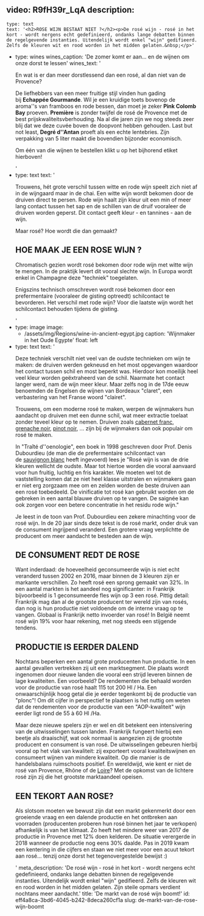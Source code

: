 video: R9fH39r_LqA
description:
  -
    type: text
    text: '<h2>ROSE WIJN BESTAAT NIET ?</h2><p>De rosé wijn - rosé in het kort - wordt nergens echt gedefinieerd, ondanks lange debatten binnen de regelgevende instanties. Uitendelijk wordt enkel "wijn" gedifieerd. Zelfs de kleuren wit en rood worden in het midden gelaten.&nbsp;</p>'
  -
    type: wines
    wines_caption: 'De zomer komt er aan... en de wijnen om onze dorst te lessen'
    wines_text: '<p>En wat is er dan meer dorstlessend dan een rosé, al dan niet van de Provence?</p><p>De liefhebbers van een meer fruitige stijl vinden hun gading bij&nbsp;<b>Echappée Gourmande</b>. Wil je een kruidige toets bovenop de aroma''s van framboos en rode bessen, dan moet je zeker&nbsp;<b>Pink Colomb Bay</b>&nbsp;proeven.&nbsp;<b>Première</b>&nbsp;is zonder twijfel de rosé de Provence met de best prijskwaliteitsvberhouding. Na al die jaren zijn we nog steeds zeer blij dat we deze cuvée boven de doopvont hebben gehouden. Last but not least,&nbsp;<b>Degré d''Antan</b>&nbsp;proeft als een echte lentebries. Zijn verpakking van 5 liter maakt die bovendien bijzonder economisch.</p><p>Om één van die wijnen te bestellen klikt u op het bijhorend etiket hierboven!</p>'
  -
    type: text
    text: '<p>Trouwens, hét grote verschil tussen witte en rode wijn speelt zich niet af in de wijngaard maar in de chai. Een witte wijn wordt bekomen door de druiven direct te persen. Rode wijn haalt zijn kleur uit een min of meer lang contact tussen het sap en de schillen van de druif vooraleer de druiven worden geperst. Dit contact geeft kleur - en tannines - aan de wijn.&nbsp;</p><p>Maar rosé? Hoe wordt die dan gemaakt?</p><h2>HOE MAAK JE EEN ROSE WIJN ?</h2><p>Chromatisch gezien wordt rosé bekomen door rode wijn met witte wijn te mengen. In de praktijk levert dit vooral slechte wijn. In Europa wordt enkel in Champagne deze "techniek" toegelaten.&nbsp;</p><p>Enigszins technisch omschreven wordt rosé bekomen door een prefermentaire (vooraleer de gisting optreedt) schilcontact te bevorderen. Het verschil met rode wijn? Voor die laatste wijn wordt het schilcontact behouden tijdens de gisting.</p>'
  -
    type: image
    image:
      - /assets/img/Regions/wine-in-ancient-egypt.jpg
    caption: 'Wijnmaker in het Oude Egypte'
    float: left
  -
    type: text
    text: '<p>Deze techniek verschilt niet veel van de oudste technieken om wijn te maken: de druiven werden gekneusd en het most opgevangen waardoor het contact tussen schil en most beperkt was. Hierdoor kon moeilijk heel veel kleur worden geëxtraheerd van de schil. Naarmate het contact langer werd, nam de wijn meer kleur. Maar zelfs nog in de 17de eeuw benoemden de Engelsen de wijnen van Bordeaux "claret", een verbastering van het Franse woord "clairet".</p><p>Trouwens, om een moderne rosé te maken, werpen de wijnmakers hun aandacht op druiven met een dunne schil, wat meer extractie toelaat zonder teveel kleur op te nemen. Druiven zoals <a href="/nl/grape/cabernet-franc">cabernet franc</a>, <a href="/nl/grape/grenache-noir">grenache noir</a>, <a href="/nl/grape/pinot-noir">pinot noir</a>, ... zijn bij de wijnmakers dan ook populair om rosé te maken.&nbsp;</p><p>In "Traîté d''oenologie", een boek in 1998 geschreven door Prof. Denis Dubourdieu (de man die de prefermentaire schilcontact van de&nbsp;<a href="/nl/grape/sauvignon-blanc">sauvignon blanc</a>&nbsp;heeft ingevoerd) lees je "Rosé wijn is van de drie kleuren wellicht de oudste. Maar tot hiertoe worden die vooral aanvaard voor hun fruitig, luchtig en fris karakter. We moeten wel tot de vaststelling komen dat ze niet heel klasse uitstralen en wijnmakers gaan er niet erg zorgzaam mee om en zelden worden de beste druiven aan een rosé toebedeeld. De vinificatie tot rosé kan gebruikt worden om de gebreken in een aantal blauwe druiven op te vangen. De saignée kan ook zorgen voor een betere concentratie in het residu rode wijn."</p><p>Je leest in de toon van Prof. Dubourdieu een zekere minachting voor de rosé wijn. In de 20 jaar sinds deze tekst is de rosé markt, onder druk van de consument ingrijpend veranderd. Een grotere vraag verplichtte de producent om meer aandacht te besteden aan de wijn.</p><h2>DE CONSUMENT REDT DE ROSE</h2><p>Want inderdaad: de hoeveelheid geconsumeerde wijn is niet echt veranderd tussen 2002 en 2016, maar binnen de 3 kleuren zijn er markante verschillen. Zo heeft rosé een sprong gemaakt van 32%. In een aantal markten is het aandeel nog significanter: in Frankrijk bijvoorbeeld is 1 geconsumeerde fles wijn op 3 een rosé. Pittig detail: Frankrijk mag dan al de grootste producent ter wereld zijn van rosés, dan nog is hun productie niet voldoende om de interne vraag op te vangen. Globaal is Frankrijk netto invoerder van rosé! In België neemt rosé wijn 19% voor haar rekening, met nog steeds een stijgende tendens.</p><h2>PRODUCTIE IS EERDER DALEND</h2><p>Nochtans beperken een aantal grote producenten hun productie. In een aantal gevallen vertrekken zij uit een marktsegment. Die plaats wordt ingenomen door nieuwe landen die vooral een strijd leveren binnen de lage kwaliteiten. Een voorbeeld? De rendementen die behaald worden voor de productie van rosé haalt 115 tot 200 Hl / Ha. Een onwaarschijnlijk hoog getal die je eerder tegenkomt bij de productie van "plonc"! Om dit cijfer in perspectief te plaatsen is het nuttig om weten dat de rendementen voor de productie van een "AOP-kwaliteit" wijn eerder ligt rond de 55 à 60 Hl /Ha.</p><p>Maar deze nieuwe spelers zijn er wel en dit betekent een intensivering van de uitwisselingen tussen landen. Frankrijk fungeert hierbij een beetje als draaischijf, wat ook normaal is aangezien zij de grootste producent en consument is van rosé. De uitwisselingen gebeuren hierbij vooral op het vlak van kwaliteit: zij exporteert vooral kwaliteitswijnen en consumeert wijnen van mindere kwaliteit. Op die manier is de handelsbalans ruimschoots positief. En wereldwijd, wie kent er niet de rosé van Provence, Rhône of de&nbsp;<a href="/nl/region/loire">Loire</a>? Met de opkomst van de lichtere rosé zijn zij die het grootste marktaandeel opeisen.</p><h2>EEN TEKORT AAN ROSE?</h2><p>Als slotsom moeten we bewust zijn dat een markt gekenmerkt door een groeiende vraag en een dalende productie en het ontbreken aan voorraden (producenten proberen hun rosé binnen het jaar te verkopen) afhankelijk is van het klimaat. Zo heeft het mindere weer van 2017 de productie in Provence met 12% doen kelderen. De situatie verergerde in 2018 wanneer de productie nog eens 30% daalde. Pas in 2019 kwam een kentering in die cijfers en staan we niet meer voor een acuut tekort aan rosé... tenzij onze dorst het tegenovergestelde bewijst :)</p>'
meta_description: 'De rosé wijn - rosé in het kort - wordt nergens echt gedefinieerd, ondanks lange debatten binnen de regelgevende instanties. Uitendelijk wordt enkel "wijn" gedifieerd. Zelfs de kleuren wit en rood worden in het midden gelaten. Zijn steile opmars verdient nochtans meer aandacht.'
title: 'De markt van de rosé wijn boomt!'
id: eff4a8ca-3bd6-4045-b242-8deca260cf1a
slug: de-markt-van-de-rose-wijn-boomt

